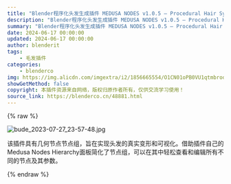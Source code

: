 ```yaml
---
title: "Blender程序化头发生成插件 MEDUSA NODES v1.0.5 – Procedural Hair System 最新版1.1.0"
description: "Blender程序化头发生成插件 MEDUSA NODES v1.0.5 – Procedural Hair System 最新版1.1.0"
summary: "Blender程序化头发生成插件 MEDUSA NODES v1.0.5 – Procedural Hair System 最新版1.1.0"
date: 2024-06-17 00:00:00
updated: 2024-06-17 00:00:00
author: blenderit
tags: 
    - 毛发插件
categories:
    - blenderco
img: https://img.alicdn.com/imgextra/i2/1856665554/O1CN01oPB0VU1qtmbrodO47_!!1856665554.jpg
showGetMethod: false
copyright: 本插件资源来自网络，版权归原作者所有，仅供交流学习使用！
source_link: https://blenderco.cn/48881.html
---
```


{% raw %}
<p><img class="aligncenter" src="https://img.alicdn.com/imgextra/i2/1856665554/O1CN01oPB0VU1qtmbrodO47_!!1856665554.jpg" alt="bude_2023-07-27_23-57-48.jpg"></p><p>该插件具有几何节点节点组，旨在实现头发的真实变形和可视化。借助插件自己的Medusa Nodes Hierarchy面板简化了节点组，可以在其中轻松查看和编辑所有不同的节点及其参数。</p>
<div style="display: none">blenderco</div>
{% endraw %}